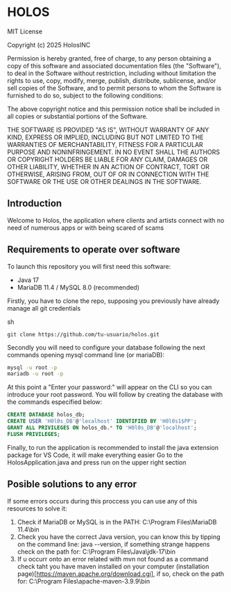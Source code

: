 # HOLOS

MIT License

Copyright (c) 2025 HolosINC

Permission is hereby granted, free of charge, to any person obtaining a copy
of this software and associated documentation files (the "Software"), to deal
in the Software without restriction, including without limitation the rights
to use, copy, modify, merge, publish, distribute, sublicense, and/or sell
copies of the Software, and to permit persons to whom the Software is
furnished to do so, subject to the following conditions:

The above copyright notice and this permission notice shall be included in all
copies or substantial portions of the Software.

THE SOFTWARE IS PROVIDED "AS IS", WITHOUT WARRANTY OF ANY KIND, EXPRESS OR
IMPLIED, INCLUDING BUT NOT LIMITED TO THE WARRANTIES OF MERCHANTABILITY,
FITNESS FOR A PARTICULAR PURPOSE AND NONINFRINGEMENT. IN NO EVENT SHALL THE
AUTHORS OR COPYRIGHT HOLDERS BE LIABLE FOR ANY CLAIM, DAMAGES OR OTHER
LIABILITY, WHETHER IN AN ACTION OF CONTRACT, TORT OR OTHERWISE, ARISING FROM,
OUT OF OR IN CONNECTION WITH THE SOFTWARE OR THE USE OR OTHER DEALINGS IN THE
SOFTWARE.

## Introduction

Welcome to Holos, the application where clients and artists connect with no need of numerous
apps or with being scared of scams

## Requirements to operate over software

To launch this repository you will first need this software:

- Java 17
- MariaDB 11.4 / MySQL 8.0 (recommended)

Firstly, you have to clone the repo, supposing you previously have already manage all git 
credentials

sh
```
git clone https://github.com/tu-usuario/holos.git
```

Secondly you will need to configure your database following the next commands opening mysql command line (or mariaDB):

```sh
mysql -u root -p
mariadb -u root -p
```
At this point a "Enter your password:" will appear on the CLI so you can introduce your root password.
You will follow by creating the database with the commands especified below:

```SQL
CREATE DATABASE holos_db;
CREATE USER 'H0l0s_DB'@'localhost' IDENTIFIED BY 'H0l0s1$PP';
GRANT ALL PRIVILEGES ON holos_db.* TO 'H0l0s_DB'@'localhost';
FLUSH PRIVILEGES;
```

Finally, to run the application is recommended to install the java extension package for VS Code, it will make everything easier
Go to the HolosApplication.java and press run on the upper right section

## Posible solutions to any error

If some errors occurs during this proccess you can use any of this resources to solve it:

1. Check if MariaDB or MySQL is in the PATH: C:\Program Files\MariaDB 11.4\bin
2. Check you have the correct Java version, you can know this by tipping on the command line: java --version, if something strange happens check on the path for: C:\Program Files\Java\jdk-17\bin
3. If u occurr onto an error related with mvn not found as a command check taht you have maven installed on your computer (installation page)[https://maven.apache.org/download.cgi], if so, check on the path for: C:\Program Files\apache-maven-3.9.9\bin
